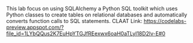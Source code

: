 
This lab focus on using SQLAlchemy a Python SQL toolkit which uses Python classes to create tables on relational databases and automatically converts function calls to SQL statements.
CLAAT Link: https://codelabs-preview.appspot.com/?file_id=1LYbQQus2K7EuHpYTGJfREexwx6oaH0aTLyl18D2lv-E#0
